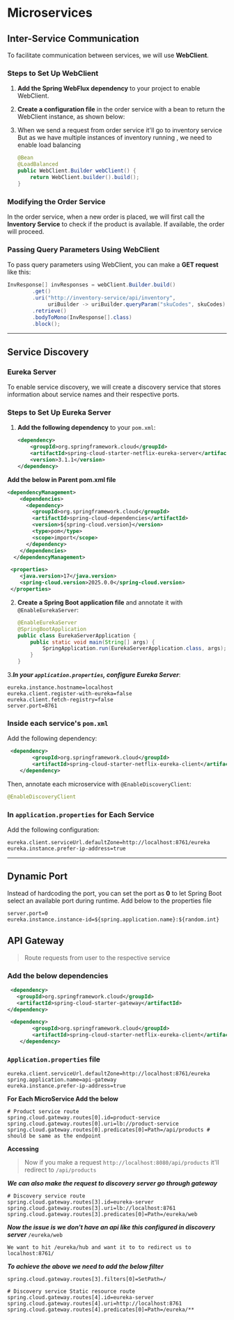 # **Microservices**

## **Inter-Service Communication**

To facilitate communication between services, we will use **WebClient**.

### **Steps to Set Up WebClient**

1. **Add the Spring WebFlux dependency** to your project to enable WebClient.
2. **Create a configuration file** in the order service with a bean to return the WebClient instance, as shown below:
3. When we send a request from order service it'll go to inventory service
   But as we have multiple instances of inventory running , we need to enable load balancing

    ```java
    @Bean
   @LoadBalanced
    public WebClient.Builder webClient() {
        return WebClient.builder().build();
    }
    ```

### **Modifying the Order Service**

In the order service, when a new order is placed, we will first call the **Inventory Service** to check if the product is available. If available, the order will proceed.

### **Passing Query Parameters Using WebClient**

To pass query parameters using WebClient, you can make a **GET request** like this:

``` java
InvResponse[] invResponses = webClient.Builder.build()
        .get()
        .uri("http://inventory-service/api/inventory",
             uriBuilder -> uriBuilder.queryParam("skuCodes", skuCodes).build())
        .retrieve()
        .bodyToMono(InvResponse[].class)
        .block();
```

---

## **Service Discovery**

### **Eureka Server**

To enable service discovery, we will create a discovery service that stores information about service names and their respective ports.

### **Steps to Set Up Eureka Server**

1. **Add the following dependency** to your `pom.xml`:

    ```xml
    <dependency>
        <groupId>org.springframework.cloud</groupId>
        <artifactId>spring-cloud-starter-netflix-eureka-server</artifactId>
        <version>3.1.1</version>
    </dependency>
    ```
**Add the below in Parent pom.xml file**
```xml
<dependencyManagement>
    <dependencies>
      <dependency>
        <groupId>org.springframework.cloud</groupId>
        <artifactId>spring-cloud-dependencies</artifactId>
        <version>${spring-cloud.version}</version>
        <type>pom</type>
        <scope>import</scope>
      </dependency>
    </dependencies>
  </dependencyManagement>
```
```xml
 <properties>
    <java.version>17</java.version>
    <spring-cloud.version>2025.0.0</spring-cloud.version>
 </properties>
```
2. **Create a Spring Boot application file** and annotate it with `@EnableEurekaServer`:

    ```java
    @EnableEurekaServer
    @SpringBootApplication
    public class EurekaServerApplication {
        public static void main(String[] args) {
            SpringApplication.run(EurekaServerApplication.class, args);
        }
    }
    ```

3.***In your `application.properties`, configure Eureka Server***:

    
    eureka.instance.hostname=localhost
    eureka.client.register-with-eureka=false
    eureka.client.fetch-registry=false
    server.port=8761
    

### **Inside each service's `pom.xml`**

Add the following dependency:

``` xml
 <dependency>
        <groupId>org.springframework.cloud</groupId>
        <artifactId>spring-cloud-starter-netflix-eureka-client</artifactId>
    </dependency>
```

Then, annotate each microservice with `@EnableDiscoveryClient`:

   ``` java
@EnableDiscoveryClient
   ```
### **In `application.properties` for Each Service**

Add the following configuration:
   ``` properties
eureka.client.serviceUrl.defaultZone=http://localhost:8761/eureka
eureka.instance.prefer-ip-address=true
   ```
---

## **Dynamic Port**

Instead of hardcoding the port, you can set the port as **0** to let Spring Boot select an available port during runtime.
Add below to the properties file
```properties
server.port=0
eureka.instance.instance-id=${spring.application.name}:${random.int}
```

## **API Gateway**
> Route requests from user to the respective service
### Add the below dependencies
```xml
 <dependency>
   <groupId>org.springframework.cloud</groupId>
   <artifactId>spring-cloud-starter-gateway</artifactId>
</dependency>
```
```xml
 <dependency>
        <groupId>org.springframework.cloud</groupId>
        <artifactId>spring-cloud-starter-netflix-eureka-client</artifactId>
    </dependency>
```
### `Application.properties` file
```properties
eureka.client.serviceUrl.defaultZone=http://localhost:8761/eureka
spring.application.name=api-gateway
eureka.instance.prefer-ip-address=true
```
**For Each MicroService Add the below**
 ```properties
# Product service route
spring.cloud.gateway.routes[0].id=product-service
spring.cloud.gateway.routes[0].uri=lb://product-service
spring.cloud.gateway.routes[0].predicates[0]=Path=/api/products # should be same as the endpoint 
```

**Accessing**
> Now if you make a request `http://localhost:8080/api/products` it'll redirect to `/api/products`

***We can also make the request to discovery server go through gateway***
```properties
# Discovery service route
spring.cloud.gateway.routes[3].id=eureka-server
spring.cloud.gateway.routes[3].uri=lb://localhost:8761
spring.cloud.gateway.routes[3].predicates[0]=Path=/eureka/web
```
***Now the issue is we don't have an api like this configured in discovery server*** `/eureka/web`

```
We want to hit /eureka/hub and want it to to redirect us to
localhost:8761/
```
***To achieve the above we need to add the below filter***
```properties
spring.cloud.gateway.routes[3].filters[0]=SetPath=/
```
```properties
# Discovery service Static resource route
spring.cloud.gateway.routes[4].id=eureka-server
spring.cloud.gateway.routes[4].uri=http://localhost:8761
spring.cloud.gateway.routes[4].predicates[0]=Path=/eureka/**
```







